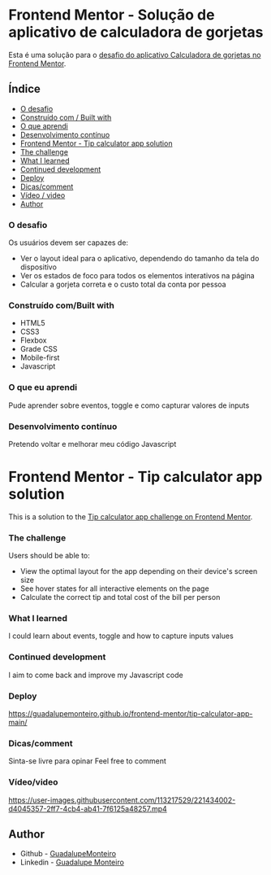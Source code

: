 # Frontend Mentor - Solução de aplicativo de calculadora de gorjetas

Esta é uma solução para o [desafio do aplicativo Calculadora de gorjetas no Frontend Mentor](https://www.frontendmentor.io/challenges/tip-calculator-app-ugJNGbJUX).

## Índice

   - [O desafio](#o-desafio)
   - [Construído com / Built with](#construído-com/Built-with)
   - [O que aprendi](#o-que-aprendi)
   - [Desenvolvimento contínuo](#desenvolvimento-contínuo)
   - [Frontend Mentor - Tip calculator app solution](#Frontend-Mentor)
   - [The challenge](#the-challenge)
   - [What I learned](#what-i-learned)
   - [Continued development](#continued-development)
   - [Deploy](#deploy)
   - [Dicas/comment](#Dicas/comment)
   - [Vídeo / video](#Vídeo/video)
   - [Author](#author)

### O desafio

Os usuários devem ser capazes de:

- Ver o layout ideal para o aplicativo, dependendo do tamanho da tela do dispositivo
- Ver os estados de foco para todos os elementos interativos na página
- Calcular a gorjeta correta e o custo total da conta por pessoa

### Construído com/Built with

- HTML5
- CSS3
- Flexbox
- Grade CSS
- Mobile-first
- Javascript

### O que eu aprendi

Pude aprender sobre eventos, toggle e como capturar valores de inputs

### Desenvolvimento contínuo

Pretendo voltar e melhorar meu código Javascript

# Frontend Mentor - Tip calculator app solution

This is a solution to the [Tip calculator app challenge on Frontend Mentor](https://www.frontendmentor.io/challenges/tip-calculator-app-ugJNGbJUX).

### The challenge

Users should be able to:

- View the optimal layout for the app depending on their device's screen size
- See hover states for all interactive elements on the page
- Calculate the correct tip and total cost of the bill per person

### What I learned

I could learn about events, toggle and how to capture inputs values

### Continued development

I aim to come back and improve my Javascript code

### Deploy 

https://guadalupemonteiro.github.io/frontend-mentor/tip-calculator-app-main/

### Dicas/comment

Sinta-se livre para opinar
Feel free to comment

### Vídeo/video

https://user-images.githubusercontent.com/113217529/221434002-d4045357-2ff7-4cb4-ab41-7f6125a48257.mp4

## Author

- Github - [GuadalupeMonteiro](https://github.com/GuadalupeMonteiro)
- Linkedin - [Guadalupe Monteiro](https://www.linkedin.com/in/guadalupe-monteiro-015314249/)

